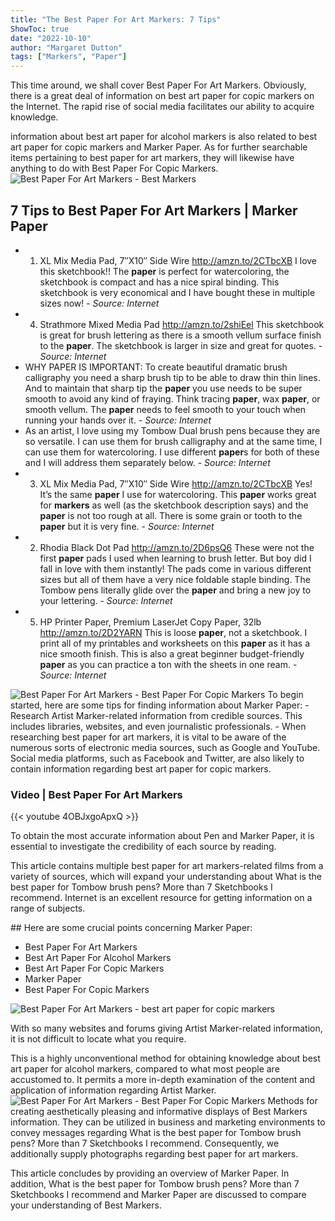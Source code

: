 ```yaml
---
title: "The Best Paper For Art Markers: 7 Tips"
ShowToc: true 
date: "2022-10-10"
author: "Margaret Dutton" 
tags: ["Markers", "Paper"]
---
```


	
This time around, we shall cover Best Paper For Art Markers. Obviously, there is a great deal of information on best art paper for copic markers on the Internet. The rapid rise of social media facilitates our ability to acquire knowledge.

information about best art paper for alcohol markers is also related to best art paper for copic markers and Marker Paper. As for further searchable items pertaining to best paper for art markers, they will likewise have anything to do with Best Paper For Copic Markers.
<img loading="lazy" src="https://airwallpaper.com/wp-content/uploads/2016/08/Free-Download-Naruto-Iphone-Wallpaper.jpg" onerror="this.onerror=null;this.src='https://blogger.googleusercontent.com/img/a/AVvXsEhe7F7TRXHtjiKvHb5vS7DmnxvpHiDyoYyYvm1nHB3Qp2_w3BnM6A2eq4v7FYxCC9bfZt3a9vIMtAYEKUiaDQbHMg-ViyGmRIj39MLp0bGFfgfYw1Dc9q_H-T0wiTm3l0Uq42dETrN9eC8aGJ9_IORZsxST1AcLR7np1koOfcc7tnHa4S8Mwz_xD9d0=s16000';" alt="Best Paper For Art Markers - Best Markers" >

## 7 Tips to Best Paper For Art Markers | Marker Paper
-   1. XL Mix Media Pad, 7″X10″ Side Wire http://amzn.to/2CTbcXB I love this sketchbook!! The **paper** is perfect for watercoloring, the sketchbook is compact and has a nice spiral binding. This sketchbook is very economical and I have bought these in multiple sizes now! - <cite>Source: Internet</cite>
-   4. Strathmore Mixed Media Pad http://amzn.to/2shiEel This sketchbook is great for brush lettering as there is a smooth vellum surface finish to the **paper**. The sketchbook is larger in size and great for quotes. - <cite>Source: Internet</cite>
-   WHY PAPER IS IMPORTANT: To create beautiful dramatic brush calligraphy you need a sharp brush tip to be able to draw thin thin lines. And to maintain that sharp tip the **paper** you use needs to be super smooth to avoid any kind of fraying. Think tracing **paper**, wax **paper**, or smooth vellum. The **paper** needs to feel smooth to your touch when running your hands over it. - <cite>Source: Internet</cite>
-   As an artist, I love using my Tombow Dual brush pens because they are so versatile. I can use them for brush calligraphy and at the same time, I can use them for watercoloring. I use different **paper**s for both of these and I will address them separately below. - <cite>Source: Internet</cite>
-   3. XL Mix Media Pad, 7″X10″ Side Wire http://amzn.to/2CTbcXB Yes! It’s the same **paper** I use for watercoloring. This **paper** works great for **markers** as well (as the sketchbook description says) and the **paper** is not too rough at all. There is some grain or tooth to the **paper** but it is very fine. - <cite>Source: Internet</cite>
-   2. Rhodia Black Dot Pad http://amzn.to/2D6psQ6 These were not the first **paper** pads I used when learning to brush letter. But boy did I fall in love with them instantly! The pads come in various different sizes but all of them have a very nice foldable staple binding. The Tombow pens literally glide over the **paper** and bring a new joy to your lettering. - <cite>Source: Internet</cite>
-   5. HP Printer Paper, Premium LaserJet Copy Paper, 32lb http://amzn.to/2D2YARN This is loose **paper**, not a sketchbook. I print all of my printables and worksheets on this **paper** as it has a nice smooth finish. This is also a great beginner budget-friendly **paper** as you can practice a ton with the sheets in one ream. - <cite>Source: Internet</cite>


<img loading="lazy" src="https://wallpapershome.com/images/wallpapers/rose-3840x2160-5k-4k-wallpaper-heart-valentines-day-love-romance-red-8317.jpg" onerror="this.onerror=null;this.src='https://blogger.googleusercontent.com/img/a/AVvXsEhe7F7TRXHtjiKvHb5vS7DmnxvpHiDyoYyYvm1nHB3Qp2_w3BnM6A2eq4v7FYxCC9bfZt3a9vIMtAYEKUiaDQbHMg-ViyGmRIj39MLp0bGFfgfYw1Dc9q_H-T0wiTm3l0Uq42dETrN9eC8aGJ9_IORZsxST1AcLR7np1koOfcc7tnHa4S8Mwz_xD9d0=s16000';" alt="Best Paper For Art Markers - Best Paper For Copic Markers" >
To begin started, here are some tips for finding information about Marker Paper:
- Research Artist Marker-related information from credible sources. This includes libraries, websites, and even journalistic professionals.
- When researching best paper for art markers, it is vital to be aware of the numerous sorts of electronic media sources, such as Google and YouTube. Social media platforms, such as Facebook and Twitter, are also likely to contain information regarding best art paper for copic markers.

### Video | Best Paper For Art Markers
{{< youtube 4OBJxgoApxQ >}} 

To obtain the most accurate information about Pen and Marker Paper, it is essential to investigate the credibility of each source by reading.

This article contains multiple best paper for art markers-related films from a variety of sources, which will expand your understanding about What is the best paper for Tombow brush pens? More than 7 Sketchbooks I recommend. Internet is an excellent resource for getting information on a range of subjects.
<script async="async" data-cfasync="false" src="//normallydemandedalter.com/fe63df3c5408708b15d8dc3d9b206b31/invoke.js"></script>
<div id="container-fe63df3c5408708b15d8dc3d9b206b31"></div>
## Here are some crucial points concerning Marker Paper:

- Best Paper For Art Markers
- Best Art Paper For Alcohol Markers
- Best Art Paper For Copic Markers
- Marker Paper
- Best Paper For Copic Markers

 <img loading="lazy" src="https://i.pinimg.com/736x/d7/de/a9/d7dea9d8f3f1ec0b19226d92403bece1.jpg" onerror="this.onerror=null;this.src='https://blogger.googleusercontent.com/img/a/AVvXsEhe7F7TRXHtjiKvHb5vS7DmnxvpHiDyoYyYvm1nHB3Qp2_w3BnM6A2eq4v7FYxCC9bfZt3a9vIMtAYEKUiaDQbHMg-ViyGmRIj39MLp0bGFfgfYw1Dc9q_H-T0wiTm3l0Uq42dETrN9eC8aGJ9_IORZsxST1AcLR7np1koOfcc7tnHa4S8Mwz_xD9d0=s16000';" alt="Best Paper For Art Markers - best art paper for copic markers" >

With so many websites and forums giving Artist Marker-related information, it is not difficult to locate what you require.

This is a highly unconventional method for obtaining knowledge about best art paper for alcohol markers, compared to what most people are accustomed to. It permits a more in-depth examination of the content and application of information regarding Artist Marker.
<img loading="lazy" src="https://sadtohappyproject.com/wp-content/uploads/2015/10/Creative-DIY-Bookmarks-Ideas234.jpg" onerror="this.onerror=null;this.src='https://blogger.googleusercontent.com/img/a/AVvXsEhe7F7TRXHtjiKvHb5vS7DmnxvpHiDyoYyYvm1nHB3Qp2_w3BnM6A2eq4v7FYxCC9bfZt3a9vIMtAYEKUiaDQbHMg-ViyGmRIj39MLp0bGFfgfYw1Dc9q_H-T0wiTm3l0Uq42dETrN9eC8aGJ9_IORZsxST1AcLR7np1koOfcc7tnHa4S8Mwz_xD9d0=s16000';" alt="Best Paper For Art Markers - Best Paper For Copic Markers" >
Methods for creating aesthetically pleasing and informative displays of Best Markers information. They can be utilized in business and marketing environments to convey messages regarding What is the best paper for Tombow brush pens? More than 7 Sketchbooks I recommend. Consequently, we additionally supply photographs regarding best paper for art markers.

This article concludes by providing an overview of Marker Paper. In addition, What is the best paper for Tombow brush pens? More than 7 Sketchbooks I recommend and Marker Paper are discussed to compare your understanding of Best Markers.
	
	

